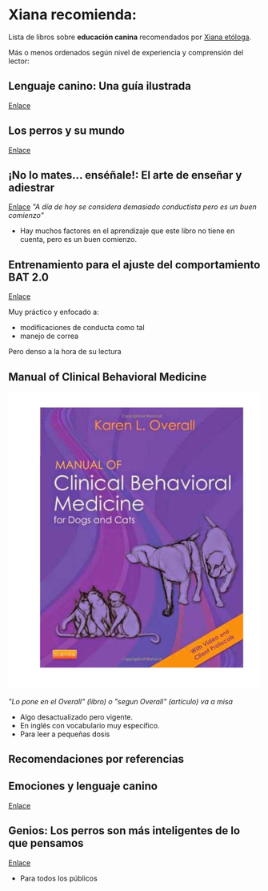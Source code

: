 
# Xiana recomienda: 

Lista de libros sobre __educación canina__ recomendados por [Xiana etóloga](https://etoloxia.vet).

Más o menos ordenados según nivel de experiencia y comprensión del lector: 

## Lenguaje canino: Una guía ilustrada

[Enlace](https://amzn.eu/d/9vSDkEI)


## Los perros y su mundo

[Enlace](https://amzn.eu/d/c6mWrlC)


## ¡No lo mates... enséñale!: El arte de enseñar y adiestrar
[Enlace](https://amzn.eu/d/9e6FSu8)
_"A día de hoy se considera demasiado conductista pero es un buen comienzo"_

* Hay muchos factores en el aprendizaje que este libro no tiene en cuenta, pero es un buen comienzo.

## Entrenamiento para el ajuste del comportamiento BAT 2.0

[Enlace](https://www.iberlibro.com/9781539838401/Entrenamiento-Ajuste-Comportamiento-BAT-2.0-1539838404/plp)

Muy práctico y enfocado a:

* modificaciones de conducta como tal
* manejo de correa

Pero denso a la hora de su lectura


## Manual of Clinical Behavioral Medicine

![Karen Overall](img/Overall_Manual_cover.jpg)

_"Lo pone en el Overall" (libro) o "segun Overall" (artículo) va a misa_

* Algo desactualizado pero vigente.
* En inglés con vocabulario muy específico.
* Para leer a pequeñas dosis



Recomendaciones por referencias
------------


## Emociones y lenguaje canino

[Enlace](https://www.casadellibro.com/libro-emociones-y-lenguaje-canino/9788412418538/14310542)

## Genios: Los perros son más inteligentes de lo que pensamos

[Enlace](https://www.casadellibro.com/libro-genios-los-perros-son-mas-inteligentes-de-lo-que-pensamos/9788494185212/2263741)

* Para todos los públicos




